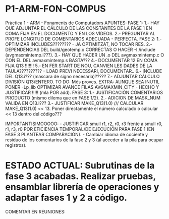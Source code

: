 # P1-ARM-FON-COMPUS
Pràctica 1 - ARM - Fonaments de Computadors
APUNTES:
FASE 1:
    1.- HAY QUE ADJUNTAR EL CÁLCULO DE LAS CONSTANTES DE LA FASE 1 EN COMA FIJA EN EL DOCUMENTO Y EN LOS VÍDEOS.
    2.- PREGUNTAR AL PROFE LONGITUD DE COMENTARIOS ADECUADA - PERFECTA.
FASE 2:
    1.- OPTIMIZAR INCLUDES???????? - JA OPTIMITZAT, NO TOCAR RES.
    2.- DEPENDENCIAS DEL build/geotemp.o CORRECTAS O HACER -I./include (avgmaxmintemp.i???).
    3.- HAY QUE HACER UN .o DEL avgmaxmintemp.c O CON EL DEL avmaxmintemp.s BASTA???
    4.- DOCUMENTAR 12 EN COMA FIJA Q13 !!!!!!!
    5.- EN FER START DE NOU, CANVIEN LES DADES DE LA TAULA?????????? - LOAD PREVI NECESSARI, DOCUMENTAR..
    6.- INCLUDE DEL Q13.i??? (mascara de signo necesaria)?????
    7.- ADJUNTAR CÁLCULO DIVISIÓN Q13/ENTERO.
    TO DO: Més proves.
    EXTRA: AUNQUE SEA INUTIL PONER -Lp_lib
    OPTIMIZAR AVANCE FILAS AVGMAXMIN_CITY - HECHO Y JUSTIFICAR !!!!! (mla POR add).
FASE 3:
    1.- JUSTIFICACIÓN COMENTARIOS PRODUCTO (mismo dilema que en FASE 1/2).
    2.- ADICION DE MASK_NUM VALIDA EN Q13.i???
    3.- JUSTIFICAR MAKE_Q13(1.0) /// CALCULAR MAKE_Q13(1.0) << 13. Poner directamente el número calculado o calcular << 13 dentro del código???

IMPORTANTISIMOOOOO:
        -   JUSTIFICAR smull r1, r2, r0, r3 frente a smull r0, r1, r3, r0  POR EFICIENCIA TEMPORAL/DE EJECUCIÓN PARA FASE 1 (EN FASE 3 PLANTEAR COMPARACIÓN).
        -   Cambiar idioma de cociente y residuo de los comentarios de la fase 2 y 3 (al acceder a la pila para ocupar registros).

# ESTADO ACTUAL: Subrutinas de la fase 3 acabadas. Realizar pruebas, ensamblar librería de operaciones y adaptar fases 1 y 2 a código.

COMENTAR EN REUNIONES:
